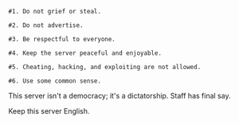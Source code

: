     #1. Do not grief or steal.

    #2. Do not advertise.

    #3. Be respectful to everyone.

    #4. Keep the server peaceful and enjoyable.

    #5. Cheating, hacking, and exploiting are not allowed.

    #6. Use some common sense.


This server isn't a democracy; it's a dictatorship. Staff has final say.

Keep this server English.
